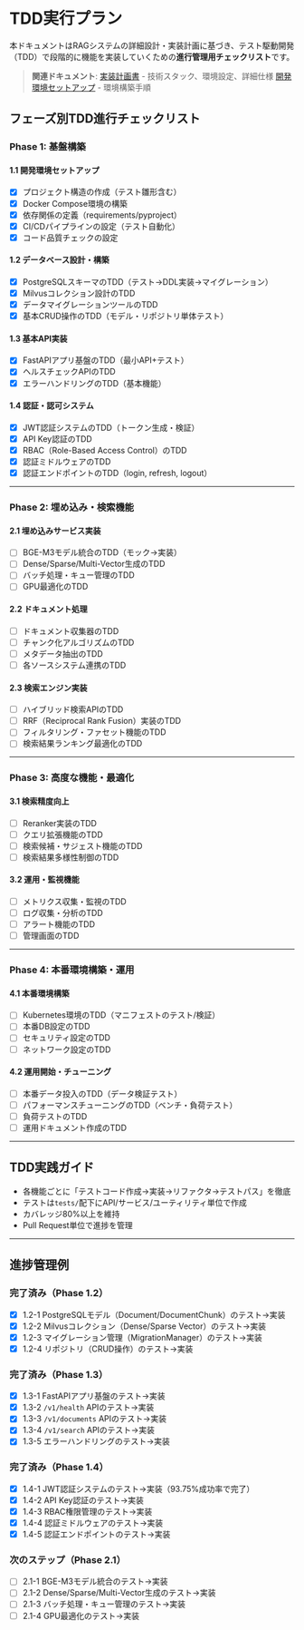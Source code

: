 # TDD実行プラン

本ドキュメントはRAGシステムの詳細設計・実装計画に基づき、テスト駆動開発（TDD）で段階的に機能を実装していくための**進行管理用チェックリスト**です。

> **関連ドキュメント**:
> [実装計画書](./ImplementationPlan.md) - 技術スタック、環境設定、詳細仕様
> [開発環境セットアップ](../Develop/開発環境セットアップ.md) - 環境構築手順

## フェーズ別TDD進行チェックリスト

### Phase 1: 基盤構築

#### 1.1 開発環境セットアップ

- [x] プロジェクト構造の作成（テスト雛形含む）
- [x] Docker Compose環境の構築
- [x] 依存関係の定義（requirements/pyproject）
- [x] CI/CDパイプラインの設定（テスト自動化）
- [x] コード品質チェックの設定

#### 1.2 データベース設計・構築

- [x] PostgreSQLスキーマのTDD（テスト→DDL実装→マイグレーション）
- [x] Milvusコレクション設計のTDD
- [x] データマイグレーションツールのTDD
- [x] 基本CRUD操作のTDD（モデル・リポジトリ単体テスト）

#### 1.3 基本API実装

- [x] FastAPIアプリ基盤のTDD（最小API+テスト）
- [x] ヘルスチェックAPIのTDD
- [x] エラーハンドリングのTDD（基本機能）

#### 1.4 認証・認可システム

- [x] JWT認証システムのTDD（トークン生成・検証）
- [x] API Key認証のTDD
- [x] RBAC（Role-Based Access Control）のTDD
- [x] 認証ミドルウェアのTDD
- [x] 認証エンドポイントのTDD（login, refresh, logout）

---

### Phase 2: 埋め込み・検索機能

#### 2.1 埋め込みサービス実装

- [ ] BGE-M3モデル統合のTDD（モック→実装）
- [ ] Dense/Sparse/Multi-Vector生成のTDD
- [ ] バッチ処理・キュー管理のTDD
- [ ] GPU最適化のTDD

#### 2.2 ドキュメント処理

- [ ] ドキュメント収集器のTDD
- [ ] チャンク化アルゴリズムのTDD
- [ ] メタデータ抽出のTDD
- [ ] 各ソースシステム連携のTDD

#### 2.3 検索エンジン実装

- [ ] ハイブリッド検索APIのTDD
- [ ] RRF（Reciprocal Rank Fusion）実装のTDD
- [ ] フィルタリング・ファセット機能のTDD
- [ ] 検索結果ランキング最適化のTDD

---

### Phase 3: 高度な機能・最適化

#### 3.1 検索精度向上

- [ ] Reranker実装のTDD
- [ ] クエリ拡張機能のTDD
- [ ] 検索候補・サジェスト機能のTDD
- [ ] 検索結果多様性制御のTDD

#### 3.2 運用・監視機能

- [ ] メトリクス収集・監視のTDD
- [ ] ログ収集・分析のTDD
- [ ] アラート機能のTDD
- [ ] 管理画面のTDD

---

### Phase 4: 本番環境構築・運用

#### 4.1 本番環境構築

- [ ] Kubernetes環境のTDD（マニフェストのテスト/検証）
- [ ] 本番DB設定のTDD
- [ ] セキュリティ設定のTDD
- [ ] ネットワーク設定のTDD

#### 4.2 運用開始・チューニング

- [ ] 本番データ投入のTDD（データ検証テスト）
- [ ] パフォーマンスチューニングのTDD（ベンチ・負荷テスト）
- [ ] 負荷テストのTDD
- [ ] 運用ドキュメント作成のTDD

---

## TDD実践ガイド

- 各機能ごとに「テストコード作成→実装→リファクタ→テストパス」を徹底
- テストは`tests/`配下にAPI/サービス/ユーティリティ単位で作成
- カバレッジ80%以上を維持
- Pull Request単位で進捗を管理

---

## 進捗管理例

### 完了済み（Phase 1.2）
- [x] 1.2-1 PostgreSQLモデル（Document/DocumentChunk）のテスト→実装
- [x] 1.2-2 Milvusコレクション（Dense/Sparse Vector）のテスト→実装
- [x] 1.2-3 マイグレーション管理（MigrationManager）のテスト→実装
- [x] 1.2-4 リポジトリ（CRUD操作）のテスト→実装

### 完了済み（Phase 1.3）
- [x] 1.3-1 FastAPIアプリ基盤のテスト→実装
- [x] 1.3-2 `/v1/health` APIのテスト→実装
- [x] 1.3-3 `/v1/documents` APIのテスト→実装
- [x] 1.3-4 `/v1/search` APIのテスト→実装
- [x] 1.3-5 エラーハンドリングのテスト→実装

### 完了済み（Phase 1.4）
- [x] 1.4-1 JWT認証システムのテスト→実装（93.75%成功率で完了）
- [x] 1.4-2 API Key認証のテスト→実装
- [x] 1.4-3 RBAC権限管理のテスト→実装
- [x] 1.4-4 認証ミドルウェアのテスト→実装
- [x] 1.4-5 認証エンドポイントのテスト→実装

### 次のステップ（Phase 2.1）
- [ ] 2.1-1 BGE-M3モデル統合のテスト→実装
- [ ] 2.1-2 Dense/Sparse/Multi-Vector生成のテスト→実装
- [ ] 2.1-3 バッチ処理・キュー管理のテスト→実装
- [ ] 2.1-4 GPU最適化のテスト→実装

